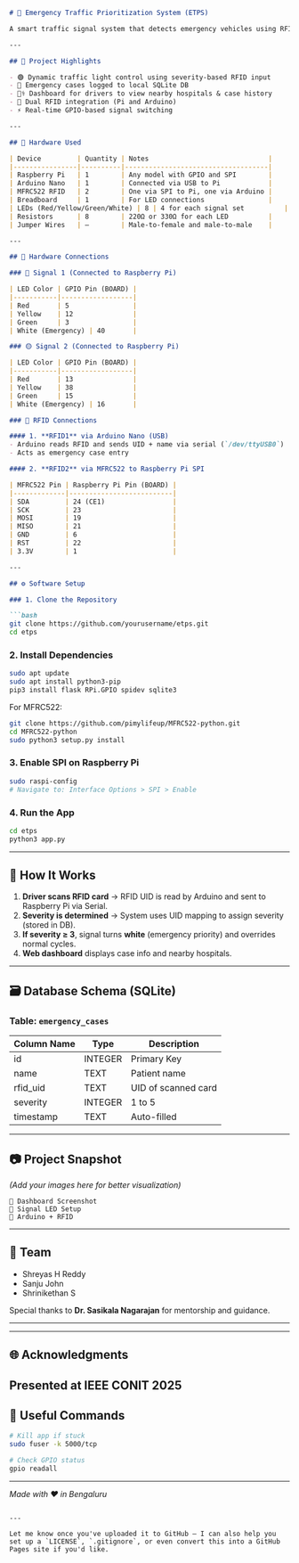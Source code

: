 ````markdown
# 🚨 Emergency Traffic Prioritization System (ETPS)

A smart traffic signal system that detects emergency vehicles using RFID and dynamically alters traffic lights to prioritize their passage. Built with **Raspberry Pi**, **Arduino Nano**, **Python**, **SQLite**, and **Flask**, this system integrates **dual RFID readers**, a **web dashboard**, and **GPIO-based light controls**.

---

## 🧠 Project Highlights

- 🟢 Dynamic traffic light control using severity-based RFID input  
- 💾 Emergency cases logged to local SQLite DB  
- 🧑‍⚕️ Dashboard for drivers to view nearby hospitals & case history  
- 🔄 Dual RFID integration (Pi and Arduino)  
- ⚡ Real-time GPIO-based signal switching  

---

## 🧰 Hardware Used

| Device         | Quantity | Notes                              |
|----------------|----------|------------------------------------|
| Raspberry Pi   | 1        | Any model with GPIO and SPI        |
| Arduino Nano   | 1        | Connected via USB to Pi            |
| MFRC522 RFID   | 2        | One via SPI to Pi, one via Arduino |
| Breadboard     | 1        | For LED connections                |
| LEDs (Red/Yellow/Green/White) | 8 | 4 for each signal set          |
| Resistors      | 8        | 220Ω or 330Ω for each LED          |
| Jumper Wires   | —        | Male-to-female and male-to-male    |

---

## 🔌 Hardware Connections

### 🔴 Signal 1 (Connected to Raspberry Pi)

| LED Color | GPIO Pin (BOARD) |
|-----------|------------------|
| Red       | 5                |
| Yellow    | 12               |
| Green     | 3                |
| White (Emergency) | 40       |

### 🟡 Signal 2 (Connected to Raspberry Pi)

| LED Color | GPIO Pin (BOARD) |
|-----------|------------------|
| Red       | 13               |
| Yellow    | 38               |
| Green     | 15               |
| White (Emergency) | 16       |

### 📡 RFID Connections

#### 1. **RFID1** via Arduino Nano (USB)
- Arduino reads RFID and sends UID + name via serial (`/dev/ttyUSB0`)
- Acts as emergency case entry

#### 2. **RFID2** via MFRC522 to Raspberry Pi SPI

| MFRC522 Pin | Raspberry Pi Pin (BOARD) |
|-------------|--------------------------|
| SDA         | 24 (CE1)                 |
| SCK         | 23                       |
| MOSI        | 19                       |
| MISO        | 21                       |
| GND         | 6                        |
| RST         | 22                       |
| 3.3V        | 1                        |

---

## ⚙️ Software Setup

### 1. Clone the Repository

```bash
git clone https://github.com/yourusername/etps.git
cd etps
````

### 2. Install Dependencies

```bash
sudo apt update
sudo apt install python3-pip
pip3 install flask RPi.GPIO spidev sqlite3
```

For MFRC522:

```bash
git clone https://github.com/pimylifeup/MFRC522-python.git
cd MFRC522-python
sudo python3 setup.py install
```

### 3. Enable SPI on Raspberry Pi

```bash
sudo raspi-config
# Navigate to: Interface Options > SPI > Enable
```

### 4. Run the App

```bash
cd etps
python3 app.py
```

---

## 🧪 How It Works

1. **Driver scans RFID card** → RFID UID is read by Arduino and sent to Raspberry Pi via Serial.
2. **Severity is determined** → System uses UID mapping to assign severity (stored in DB).
3. **If severity ≥ 3**, signal turns **white** (emergency priority) and overrides normal cycles.
4. **Web dashboard** displays case info and nearby hospitals.

---

## 🗃️ Database Schema (SQLite)

### Table: `emergency_cases`

| Column Name | Type    | Description         |
| ----------- | ------- | ------------------- |
| id          | INTEGER | Primary Key         |
| name        | TEXT    | Patient name        |
| rfid\_uid   | TEXT    | UID of scanned card |
| severity    | INTEGER | 1 to 5              |
| timestamp   | TEXT    | Auto-filled         |

---

## 📷 Project Snapshot

*(Add your images here for better visualization)*

```
📸 Dashboard Screenshot  
📸 Signal LED Setup  
📸 Arduino + RFID  
```

---

## 🙌 Team

* Shreyas H Reddy
* Sanju John
* Shrinikethan S

Special thanks to **Dr. Sasikala Nagarajan** for mentorship and guidance.

---
---

## 🌐 Acknowledgments

Presented at **IEEE CONIT 2025**
---

## 🔗 Useful Commands

```bash
# Kill app if stuck
sudo fuser -k 5000/tcp

# Check GPIO status
gpio readall
```

---

*Made with ❤️ in Bengaluru*

```

---

Let me know once you've uploaded it to GitHub — I can also help you set up a `LICENSE`, `.gitignore`, or even convert this into a GitHub Pages site if you'd like.
```
